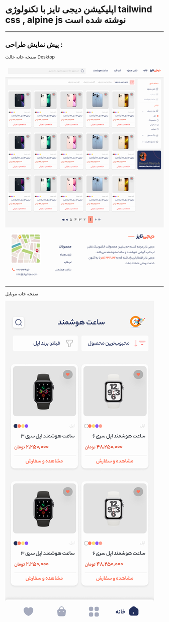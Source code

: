 <h1>
  اپلیکیشن دیجی تایز با تکنولوژی
  <b>tailwind css</b> ,
  <b>alpine js </b>
  نوشته شده است
</h1>
<hr/>
<h2>
پیش نمایش طراحی :
</h2>
<p>صفحه خانه حالت Desktop  </p>
<img src="./screen/Home.jpg"/>
<hr/>
<p>
صفحه خانه موبایل
</p>
<img src="./screen/Shop.jpg"/>
